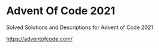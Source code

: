 # Advent Of Code 2021

Solved Solutions and Descriptions for Advent of Code 2021

https://adventofcode.com/
